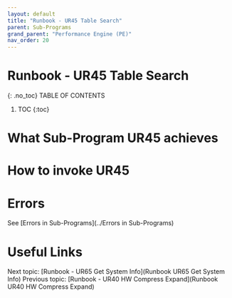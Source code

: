 ```yaml
---
layout: default
title: "Runbook - UR45 Table Search"
parent: Sub-Programs
grand_parent: "Performance Engine (PE)"
nav_order: 20
---
```


# Runbook - UR45 Table Search
{: .no_toc}
TABLE OF CONTENTS
1. TOC
{:toc}

# What Sub-Program UR45 achieves

# How to invoke UR45

# Errors
See [Errors in Sub-Programs](../Errors in Sub-Programs)


# Useful Links
Next topic: [Runbook - UR65 Get System Info](Runbook UR65 Get System Info)
Previous topic: [Runbook - UR40 HW Compress Expand](Runbook UR40 HW Compress Expand)
